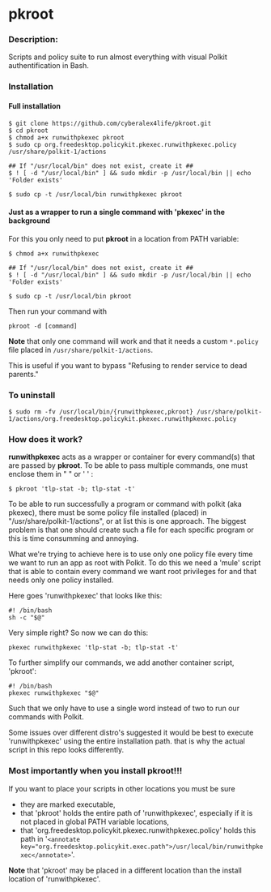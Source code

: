 # pkroot
### Description:
Scripts and policy suite to run almost everything with visual Polkit authentification in Bash.

### Installation
#### Full installation
```
$ git clone https://github.com/cyberalex4life/pkroot.git
$ cd pkroot
$ chmod a+x runwithpkexec pkroot
$ sudo cp org.freedesktop.policykit.pkexec.runwithpkexec.policy /usr/share/polkit-1/actions

## If "/usr/local/bin" does not exist, create it ##
$ ! [ -d "/usr/local/bin" ] && sudo mkdir -p /usr/local/bin || echo 'Folder exists'

$ sudo cp -t /usr/local/bin runwithpkexec pkroot
```
#### Just as a wrapper to run a single command with 'pkexec' in the background
For this you only need to put **pkroot** in a location from PATH variable:
```
$ chmod a+x runwithpkexec

## If "/usr/local/bin" does not exist, create it ##
$ ! [ -d "/usr/local/bin" ] && sudo mkdir -p /usr/local/bin || echo 'Folder exists'

$ sudo cp -t /usr/local/bin pkroot
```
Then run your command with
```
pkroot -d [command]
```
**Note** that only one command will work and that it needs a custom `*.policy` file placed in `/usr/share/polkit-1/actions`.

This is useful if you want to bypass "Refusing to render service to dead parents."

### To uninstall
```
$ sudo rm -fv /usr/local/bin/{runwithpkexec,pkroot} /usr/share/polkit-1/actions/org.freedesktop.policykit.pkexec.runwithpkexec.policy
```

### How does it work?
**runwithpkexec** acts as a wrapper or container for every command(s) that are passed by **pkroot**. To be able to pass multiple commands, one must enclose them in " " or ' ' :
```
$ pkroot 'tlp-stat -b; tlp-stat -t'
```
To be able to run successfully a program or command with polkit (aka pkexec), there must be some policy file installed (placed) in "/usr/share/polkit-1/actions", or at list this is one approach. The biggest problem is that one should create such a file for each specific program or this is time consumming and annoying.

What we're trying to achieve here is to use only one policy file every time we want to run an app as root with Polkit. To do this we need a 'mule' script that is able to contain every command we want root privileges for and that needs only one policy installed.

Here goes 'runwithpkexec' that looks like this:
```
#! /bin/bash
sh -c "$@"
```

Very simple right? So now we can do this:
```
pkexec runwithpkexec 'tlp-stat -b; tlp-stat -t'
```

To further simplify our commands, we add another container script, 'pkroot':
```
#! /bin/bash
pkexec runwithpkexec "$@"
```
Such that we only have to use a single word instead of two to run our commands with Polkit.

Some issues over different distro's suggested it would be best to execute 'runwithpkexec' using the entire installation path. that is why the actual script in this repo looks differently.

### Most importantly when you install pkroot!!!
If you want to place your scripts in other locations you must be sure

* they are marked executable,
* that 'pkroot' holds the entire path of 'runwithpkexec', especially if it is not placed in global PATH variable locations,
* that 'org.freedesktop.policykit.pkexec.runwithpkexec.policy' holds this path in '`<annotate key="org.freedesktop.policykit.exec.path">/usr/local/bin/runwithpkexec</annotate>`'.

**Note** that 'pkroot' may be placed in a different location than the  install location of 'runwithpkexec'.
